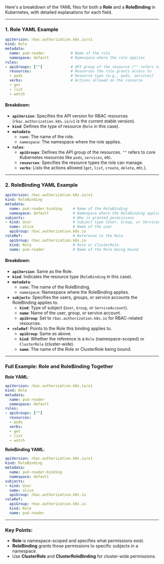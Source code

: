 Here's a breakdown of the YAML files for both a **Role** and a **RoleBinding** in Kubernetes, with detailed explanations for each field.

---

### 1. **Role YAML Example**
```yaml
apiVersion: rbac.authorization.k8s.io/v1
kind: Role
metadata:
  name: pod-reader            # Name of the role
  namespace: default          # Namespace where the role applies
rules:
- apiGroups: [""]             # API group of the resource ("" refers to core API group)
  resources:                  # Resources the role grants access to
  - pods                      # Resource type (e.g., pods, services)
  verbs:                      # Actions allowed on the resource
  - get
  - list
  - watch
```

#### Breakdown:
- **`apiVersion`**: Specifies the API version for RBAC resources (`rbac.authorization.k8s.io/v1` is the current stable version).
- **`kind`**: Defines the type of resource (`Role` in this case).
- **`metadata`**:
  - `name`: The name of the role.
  - `namespace`: The namespace where the role applies.
- **`rules`**:
  - **`apiGroups`**: Defines the API group of the resources. `""` refers to core Kubernetes resources like `pods`, `services`, etc.
  - **`resources`**: Specifies the resource types the role can manage.
  - **`verbs`**: Lists the actions allowed (`get`, `list`, `create`, `delete`, etc.).

---

### 2. **RoleBinding YAML Example**
```yaml
apiVersion: rbac.authorization.k8s.io/v1
kind: RoleBinding
metadata:
  name: pod-reader-binding     # Name of the RoleBinding
  namespace: default           # Namespace where the RoleBinding applies
subjects:                      # Who is granted permissions
- kind: User                   # Subject type (User, Group, or ServiceAccount)
  name: alice                  # Name of the user
  apiGroup: rbac.authorization.k8s.io
roleRef:                       # Reference to the Role
  apiGroup: rbac.authorization.k8s.io
  kind: Role                   # Role or ClusterRole
  name: pod-reader             # Name of the Role being bound
```

#### Breakdown:
- **`apiVersion`**: Same as the Role.
- **`kind`**: Indicates the resource type (`RoleBinding` in this case).
- **`metadata`**:
  - `name`: The name of the RoleBinding.
  - `namespace`: Namespace where the RoleBinding applies.
- **`subjects`**: Specifies the users, groups, or service accounts the RoleBinding applies to.
  - **`kind`**: Type of subject (`User`, `Group`, or `ServiceAccount`).
  - **`name`**: Name of the user, group, or service account.
  - **`apiGroup`**: Set to `rbac.authorization.k8s.io` for RBAC-related resources.
- **`roleRef`**: Points to the Role this binding applies to.
  - **`apiGroup`**: Same as above.
  - **`kind`**: Whether the reference is a `Role` (namespace-scoped) or `ClusterRole` (cluster-wide).
  - **`name`**: The name of the Role or ClusterRole being bound.

---

### Full Example: Role and RoleBinding Together

**Role YAML**:
```yaml
apiVersion: rbac.authorization.k8s.io/v1
kind: Role
metadata:
  name: pod-reader
  namespace: default
rules:
- apiGroups: [""]
  resources:
  - pods
  verbs:
  - get
  - list
  - watch
```

**RoleBinding YAML**:
```yaml
apiVersion: rbac.authorization.k8s.io/v1
kind: RoleBinding
metadata:
  name: pod-reader-binding
  namespace: default
subjects:
- kind: User
  name: alice
  apiGroup: rbac.authorization.k8s.io
roleRef:
  apiGroup: rbac.authorization.k8s.io
  kind: Role
  name: pod-reader
```

---

### Key Points:
- **Role** is namespace-scoped and specifies what permissions exist.
- **RoleBinding** grants those permissions to specific subjects in a namespace.
- Use **ClusterRole** and **ClusterRoleBinding** for cluster-wide permissions.
